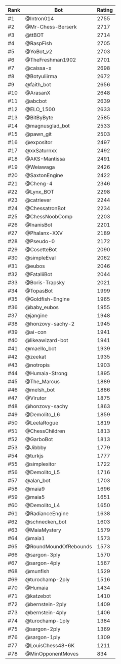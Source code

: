 Rank|Bot|Rating
---|---|---
#1|@Intron014|2755
#2|@Mr-Chess-Berserk|2717
#3|@ttBOT|2714
#4|@RaspFish|2705
#5|@YoBot_v2|2703
#6|@TheFreshman1902|2701
#7|@caissa-x|2698
#8|@Botyuliirma|2672
#9|@faith_bot|2656
#10|@ArasanX|2648
#11|@abcbot|2639
#12|@ELO_1500|2633
#13|@BitByByte|2585
#14|@magnusglad_bot|2533
#15|@pawn_git|2503
#16|@expositor|2497
#17|@xxSaturnxx|2492
#18|@AKS-Mantissa|2491
#19|@Weiawaga|2426
#20|@SaxtonEngine|2422
#21|@Cheng-4|2346
#22|@Lynx_BOT|2298
#23|@catriever|2244
#24|@ChessatronBot|2234
#25|@ChessNoobComp|2203
#26|@InanisBot|2201
#27|@Phalanx-XXV|2189
#28|@Pseudo-0|2172
#29|@CosetteBot|2090
#30|@simpleEval|2062
#31|@eubos|2046
#32|@FataliiBot|2044
#33|@Boris-Trapsky|2021
#34|@TopasBot|1999
#35|@Goldfish-Engine|1965
#36|@baby_eubos|1955
#37|@jangine|1948
#38|@honzovy-sachy-2|1945
#39|@ai-con|1941
#40|@likeawizard-bot|1941
#41|@maello_bot|1939
#42|@zeekat|1935
#43|@notropis|1903
#44|@Humaia-Strong|1895
#45|@The_Marcus|1889
#46|@melsh_bot|1886
#47|@Virutor|1875
#48|@honzovy-sachy|1863
#49|@Demolito_L6|1859
#50|@LeelaRogue|1819
#51|@ChessChildren|1813
#52|@GarboBot|1813
#53|@Jibbby|1779
#54|@turkjs|1777
#55|@simplexitor|1722
#56|@Demolito_L5|1716
#57|@alan_bot|1703
#58|@maia9|1696
#59|@maia5|1651
#60|@Demolito_L4|1650
#61|@RadianceEngine|1638
#62|@schnecken_bot|1603
#63|@MaiaMystery|1579
#64|@maia1|1573
#65|@RoundMoundOfRebounds|1573
#66|@sargon-3ply|1570
#67|@sargon-4ply|1567
#68|@munfish|1529
#69|@turochamp-2ply|1516
#70|@Humaia|1434
#71|@katzebot|1410
#72|@bernstein-2ply|1409
#73|@bernstein-4ply|1406
#74|@turochamp-1ply|1384
#75|@sargon-2ply|1369
#76|@sargon-1ply|1309
#77|@LouisChess48-6K|1211
#78|@MinOpponentMoves|834
